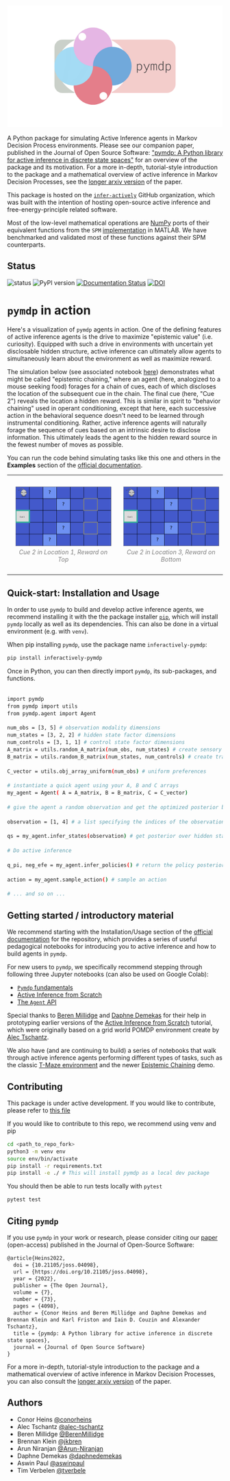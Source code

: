 
<p align='center'>
  <a href='https://github.com/infer-actively/pymdp'>
    <img src='.github/pymdp_logo_2-removebg.png' />
  </a> 
</p>

A Python package for simulating Active Inference agents in Markov Decision Process environments.
Please see our companion paper, published in the Journal of Open Source Software: ["pymdp: A Python library for active inference in discrete state spaces"](https://joss.theoj.org/papers/10.21105/joss.04098) for an overview of the package and its motivation. For a more in-depth, tutorial-style introduction to the package and a mathematical overview of active inference in Markov Decision Processes, see the [longer arxiv version](https://arxiv.org/abs/2201.03904) of the paper.

This package is hosted on the [`infer-actively`](https://github.com/infer-actively) GitHub organization, which was built with the intention of hosting open-source active inference and free-energy-principle related software.

Most of the low-level mathematical operations are [NumPy](https://github.com/numpy/numpy) ports of their equivalent functions from the `SPM` [implementation](https://www.fil.ion.ucl.ac.uk/spm/doc/) in MATLAB. We have benchmarked and validated most of these functions against their SPM counterparts.

## Status

![status](https://img.shields.io/badge/status-active-green)
![PyPI version](https://img.shields.io/pypi/v/inferactively-pymdp)
[![Documentation Status](https://readthedocs.org/projects/pymdp-rtd/badge/?version=latest)](https://pymdp-rtd.readthedocs.io/en/latest/?badge=latest)
[![DOI](https://joss.theoj.org/papers/10.21105/joss.04098/status.svg)](https://doi.org/10.21105/joss.04098)


# ``pymdp`` in action

Here's a visualization of ``pymdp`` agents in action. One of the defining features of active inference agents is the drive to maximize "epistemic value" (i.e. curiosity). Equipped with such a drive in environments with uncertain yet disclosable hidden structure, active inference can ultimately allow agents to simultaneously learn about the environment as well as maximize reward.

The simulation below (see associated notebook [here](https://pymdp-rtd.readthedocs.io/en/latest/notebooks/cue_chaining_demo.html)) demonstrates what might be called "epistemic chaining," where an agent (here, analogized to a mouse seeking food) forages for a chain of cues, each of which discloses the location of the subsequent cue in the chain. The final cue (here, "Cue 2") reveals the location a hidden reward. This is similar in spirit to "behavior chaining" used in operant conditioning, except that here, each successive action in the behavioral sequence doesn't need to be learned through instrumental conditioning. Rather, active inference agents will naturally forage the sequence of cues based on an intrinsic desire to disclose information. This ultimately leads the agent to the hidden reward source in the fewest number of moves as possible.

You can run the code behind simulating tasks like this one and others in the **Examples** section of the [official documentation](https://pymdp-rtd.readthedocs.io/en/stable/).

<!-- 
<p align="center">
  <img src=".github/chained_cue_navigation_v1.gif" width="50%" height="50%"/>
  <img src=".github/chained_cue_navigation_v2.gif" width="50%" height="50%"/>
</p> -->

<!-- ![alt](.github/chained_cue_navigation_v1.gif) | ![alt](.github/chained_cue_navigation_v2.gif) -->

<table><tr>
<td> 
  <p align="center" style="padding: 10px">
    <img src=".github/chained_cue_navigation_v1.gif" width="100%" height="50%"/>
    <br>
    <em style="color: grey">Cue 2 in Location 1, Reward on Top</em>
  </p> 
</td>
<td> 
  <p align="center">
    <img src=".github/chained_cue_navigation_v2.gif" width="100%" height="50%"/>
    <br>
    <em style="color: grey">Cue 2 in Location 3, Reward on Bottom</em>
  </p> 
</td>
</tr></table>

## Quick-start: Installation and Usage

In order to use `pymdp` to build and develop active inference agents, we recommend installing it with the the package installer [`pip`](https://pip.pypa.io/en/stable/), which will install `pymdp` locally as well as its dependencies. This can also be done in a virtual environment (e.g. with `venv`). 

When pip installing `pymdp`, use the package name `inferactively-pymdp`:

```bash
pip install inferactively-pymdp
```

Once in Python, you can then directly import `pymdp`, its sub-packages, and functions.

```bash

import pymdp
from pymdp import utils
from pymdp.agent import Agent

num_obs = [3, 5] # observation modality dimensions
num_states = [3, 2, 2] # hidden state factor dimensions
num_controls = [3, 1, 1] # control state factor dimensions
A_matrix = utils.random_A_matrix(num_obs, num_states) # create sensory likelihood (A matrix)
B_matrix = utils.random_B_matrix(num_states, num_controls) # create transition likelihood (B matrix)

C_vector = utils.obj_array_uniform(num_obs) # uniform preferences

# instantiate a quick agent using your A, B and C arrays
my_agent = Agent( A = A_matrix, B = B_matrix, C = C_vector)

# give the agent a random observation and get the optimized posterior beliefs

observation = [1, 4] # a list specifying the indices of the observation, for each observation modality

qs = my_agent.infer_states(observation) # get posterior over hidden states (a multi-factor belief)

# Do active inference

q_pi, neg_efe = my_agent.infer_policies() # return the policy posterior and return (negative) expected free energies of each policy as well

action = my_agent.sample_action() # sample an action

# ... and so on ...
```

## Getting started / introductory material

We recommend starting with the Installation/Usage section of the [official documentation](https://pymdp-rtd.readthedocs.io/en/stable/) for the repository, which provides a series of useful pedagogical notebooks for introducing you to active inference and how to build agents in `pymdp`.

For new users to `pymdp`, we specifically recommend stepping through following three Jupyter notebooks (can also be used on Google Colab):

- [`Pymdp` fundamentals](https://pymdp-rtd.readthedocs.io/en/latest/notebooks/pymdp_fundamentals.html)
- [Active Inference from Scratch](https://pymdp-rtd.readthedocs.io/en/latest/notebooks/active_inference_from_scratch.html)
- [The `Agent` API](https://pymdp-rtd.readthedocs.io/en/latest/notebooks/using_the_agent_class.html)

Special thanks to [Beren Millidge](https://github.com/BerenMillidge) and [Daphne Demekas](https://github.com/daphnedemekas) for their help in prototyping earlier versions of the [Active Inference from Scratch](https://pymdp-rtd.readthedocs.io/en/latest/notebooks/active_inference_from_scratch.html) tutorial, which were originally based on a grid world POMDP environment create by [Alec Tschantz](https://github.com/alec-tschantz).

We also have (and are continuing to build) a series of notebooks that walk through active inference agents performing different types of tasks, such as the classic [T-Maze environment](https://pymdp-rtd.readthedocs.io/en/latest/notebooks/tmaze_demo.html) and the newer [Epistemic Chaining](https://pymdp-rtd.readthedocs.io/en/latest/notebooks/cue_chaining_demo.html) demo.

## Contributing

This package is under active development. If you would like to contribute, please refer to [this file](CONTRIBUTING.md)

If you would like to contribute to this repo, we recommend using venv and pip
```bash
cd <path_to_repo_fork>
python3 -m venv env
source env/bin/activate
pip install -r requirements.txt
pip install -e ./ # This will install pymdp as a local dev package
```

You should then be able to run tests locally with `pytest`
```bash
pytest test
```

## Citing `pymdp`
If you use `pymdp` in your work or research, please consider citing our [paper](https://joss.theoj.org/papers/10.21105/joss.04098) (open-access) published in the Journal of Open-Source Software:

```
@article{Heins2022,
  doi = {10.21105/joss.04098},
  url = {https://doi.org/10.21105/joss.04098},
  year = {2022},
  publisher = {The Open Journal},
  volume = {7},
  number = {73},
  pages = {4098},
  author = {Conor Heins and Beren Millidge and Daphne Demekas and Brennan Klein and Karl Friston and Iain D. Couzin and Alexander Tschantz},
  title = {pymdp: A Python library for active inference in discrete state spaces},
  journal = {Journal of Open Source Software}
}
```

For a more in-depth, tutorial-style introduction to the package and a mathematical overview of active inference in Markov Decision Processes, you can also consult the [longer arxiv version](https://arxiv.org/abs/2201.03904) of the paper.

## Authors

- Conor Heins [@conorheins](https://github.com/conorheins)
- Alec Tschantz [@alec-tschantz](https://github.com/alec-tschantz)
- Beren Millidge [@BerenMillidge](https://github.com/BerenMillidge)
- Brennan Klein [@jkbren](https://github.com/jkbren)
- Arun Niranjan [@Arun-Niranjan](https://github.com/Arun-Niranjan)
- Daphne Demekas [@daphnedemekas](https://github.com/daphnedemekas)
- Aswin Paul [@aswinpaul](https://github.com/aswinpaul)
- Tim Verbelen [@tverbele](https://github.com/tverbele)
